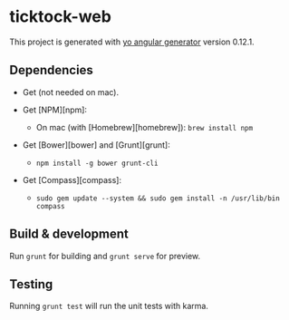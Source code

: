 # ticktock-web

This project is generated with [yo angular generator](https://github.com/yeoman/generator-angular)
version 0.12.1.

## Dependencies

- Get  (not needed on mac).

- Get [NPM][npm]:
  - On mac (with [Homebrew][homebrew]): `brew install npm`

- Get [Bower][bower] and [Grunt][grunt]:
  - `npm install -g bower grunt-cli`

- Get [Compass][compass]:
  - `sudo gem update --system && sudo gem install -n /usr/lib/bin compass`

## Build & development

Run `grunt` for building and `grunt serve` for preview.

## Testing

Running `grunt test` will run the unit tests with karma.
